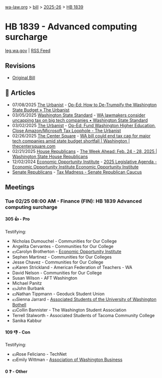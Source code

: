 [wa-law.org](/) > [bill](/bill/) > [2025-26](/bill/2025-26/) > [HB 1839](/bill/2025-26/hb/1839/)

# HB 1839 - Advanced computing surcharge
[leg.wa.gov](https://app.leg.wa.gov/billsummary?BillNumber=1839&Year=2025&Initiative=false) | [RSS Feed](./rss.xml)

## Revisions
* [Original Bill](1/)

## 📰 Articles
* 07/08/2025 [The Urbanist](/org/the_urbanist/) - [Op-Ed: How to De-Trumpify the Washington State Budget » The Urbanist](https://www.theurbanist.org/2025/07/08/op-ed-how-to-de-trumpify-the-washington-state-budget/#:~:text=eliminate%20this%20loophole)
* 03/05/2025 [Washington State Standard](/org/washington_state_standard/) - [WA lawmakers consider uncapping tax on big tech companies • Washington State Standard](https://washingtonstatestandard.com/2025/03/05/washington-lawmakers-consider-uncapping-tax-on-big-tech-companies-to-fund-higher-ed/#:~:text=House%20Bill%201839)
* 03/02/2025 [The Urbanist](/org/the_urbanist/) - [Op-Ed: Fund Washington Higher Education, Close Amazon/Microsoft Tax Loophole - The Urbanist](https://www.theurbanist.org/2025/03/02/op-ed-fund-washington-higher-education-close-amazon-loophole/#:~:text=House%20Bill%201839)
* 02/26/2025 [The Center Square](/org/the_center_square/) - [WA bill could end tax cap for major tech companies amid state budget shortfall | Washington | thecentersquare.com](https://www.thecentersquare.com/washington/article_bc6cd952-f47e-11ef-9bdf-5b3c33eb5ea5.html#:~:text=If%20approved,%20House%20Bill%201839)
* 02/21/2025 [House Republicans](/org/house_republicans/) - [The Week Ahead: Feb. 24 - 28, 2025 | Washington State House Republicans](https://houserepublicans.wa.gov/week/the-week-ahead-feb-24-28-2025/#:~:text=HB%201839)
* 12/02/2024 [Economic Opportunity Institute](/org/economic_opportunity_institute/) - [2025 Legislative Agenda - Economic Opportunity Institute Economic Opportunity Institute](https://www.opportunityinstitute.org/2025-legislative-agenda/#:~:text=House%20Bill%201839)
* [Senate Republicans](/org/senate_republicans/) - [Tax Madness - Senate Republican Caucus](https://src.wastateleg.org/tax-madness/#:~:text=House%20Bill%201839)

## Meetings
### Tue 02/25 08:00 AM - Finance (FIN): HB 1839 Advanced computing surcharge
#### 305 👍 - Pro
Testifying:
* Nicholas Dumouchel - Communities for Our College
* Angelita Cervantes - Communities for Our College
* 💵Carolyn Brotherton - [Economic Opportunity Institute](/org/economic_opportunity_institute/)
* Sephen Martinez - Communities for Our Colleges
* Jesse Chavez - Communities for Our College
* 💵Karen Strickland - American Federation of Teachers - WA
* David Nelson - Communities for Our College
* Susan Wilson - AFT Washington
* Michael Panitz
* 💵John Burbank
* 💵Nathan Tippmann - Geoduck Student Union
* 💵Sienna Jarrard - [Associated Students of the University of Washington Bothell](/org/associated_students_of_the_university_of_washington_bothell/)
* 💵Collin Bannister - The Washington Student Association
* Terrell Stalworth - Associated Students of Tacoma Community College
* Sanika Kabbur

#### 109 👎 - Con
Testifying:
* 💵Rose Feliciano - TechNet
* 💵Emily Wittman - [Association of Washington Business](/org/association_of_washington_business/)

#### 0 ❓ - Other
